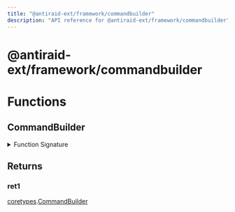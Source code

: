 ```yaml
---
title: "@antiraid-ext/framework/commandbuilder"
description: "API reference for @antiraid-ext/framework/commandbuilder"
---
```


<div id="@antiraid-ext/framework/commandbuilder"></div>

# @antiraid-ext/framework/commandbuilder

<div id="Functions"></div>

# Functions

<div id="CommandBuilder"></div>

## CommandBuilder

<details>
<summary>Function Signature</summary>

```luau
function CommandBuilder() -> coretypes.CommandBuilder end
```

</details>

<div id="Returns"></div>

## Returns

<div id="ret1"></div>

### ret1

[coretypes](#module.coretypes).[CommandBuilder](#CommandBuilder)